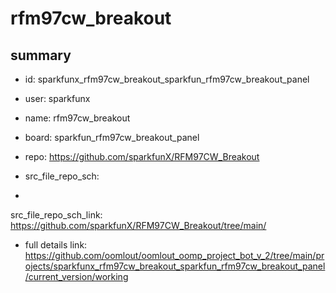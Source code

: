 # rfm97cw_breakout
 
## summary 
* id: sparkfunx_rfm97cw_breakout_sparkfun_rfm97cw_breakout_panel
* user: sparkfunx
* name: rfm97cw_breakout
* board: sparkfun_rfm97cw_breakout_panel
* repo: https://github.com/sparkfunX/RFM97CW_Breakout



* src_file_repo_sch: 
*
 src_file_repo_sch_link: https://github.com/sparkfunX/RFM97CW_Breakout/tree/main/
* full details link: https://github.com/oomlout/oomlout_oomp_project_bot_v_2/tree/main/projects/sparkfunx_rfm97cw_breakout_sparkfun_rfm97cw_breakout_panel/current_version/working  






